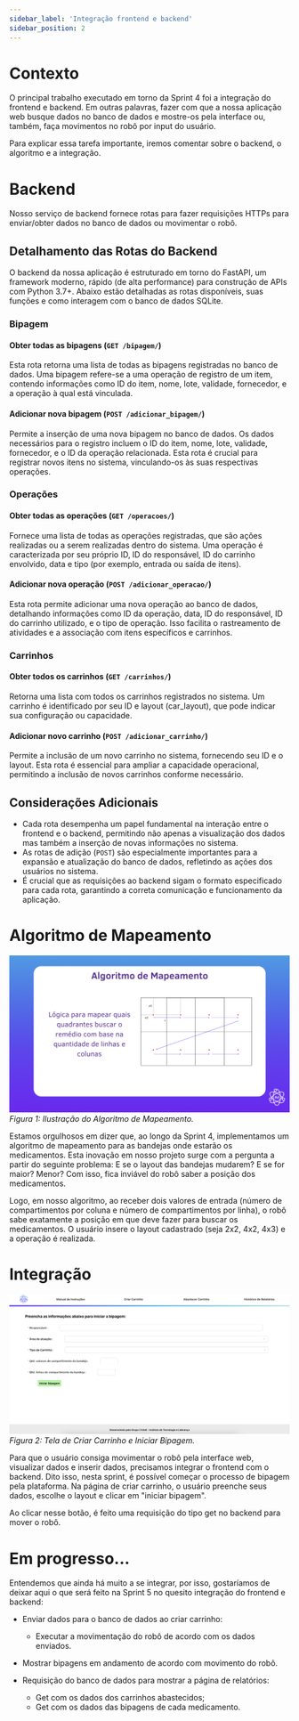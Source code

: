 ```yaml
---
sidebar_label: 'Integração frontend e backend'
sidebar_position: 2
---
```


# Contexto

O principal trabalho executado em torno da Sprint 4 foi a integração do frontend e backend. Em outras palavras, fazer com que a nossa aplicação web busque dados no banco de dados e mostre-os pela interface ou, também, faça movimentos no robô por input do usuário.

Para explicar essa tarefa importante, iremos comentar sobre o backend, o algoritmo e a integração.

# Backend

Nosso serviço de backend fornece rotas para fazer requisições HTTPs para enviar/obter dados no banco de dados ou movimentar o robô.

## Detalhamento das Rotas do Backend

O backend da nossa aplicação é estruturado em torno do FastAPI, um framework moderno, rápido (de alta performance) para construção de APIs com Python 3.7+. Abaixo estão detalhadas as rotas disponíveis, suas funções e como interagem com o banco de dados SQLite.

### Bipagem

#### Obter todas as bipagens (`GET /bipagem/`)

Esta rota retorna uma lista de todas as bipagens registradas no banco de dados. Uma bipagem refere-se a uma operação de registro de um item, contendo informações como ID do item, nome, lote, validade, fornecedor, e a operação à qual está vinculada.

#### Adicionar nova bipagem (`POST /adicionar_bipagem/`)

Permite a inserção de uma nova bipagem no banco de dados. Os dados necessários para o registro incluem o ID do item, nome, lote, validade, fornecedor, e o ID da operação relacionada. Esta rota é crucial para registrar novos itens no sistema, vinculando-os às suas respectivas operações.

### Operações

#### Obter todas as operações (`GET /operacoes/`)

Fornece uma lista de todas as operações registradas, que são ações realizadas ou a serem realizadas dentro do sistema. Uma operação é caracterizada por seu próprio ID, ID do responsável, ID do carrinho envolvido, data e tipo (por exemplo, entrada ou saída de itens).

#### Adicionar nova operação (`POST /adicionar_operacao/`)

Esta rota permite adicionar uma nova operação ao banco de dados, detalhando informações como ID da operação, data, ID do responsável, ID do carrinho utilizado, e o tipo de operação. Isso facilita o rastreamento de atividades e a associação com itens específicos e carrinhos.

### Carrinhos

#### Obter todos os carrinhos (`GET /carrinhos/`)

Retorna uma lista com todos os carrinhos registrados no sistema. Um carrinho é identificado por seu ID e layout (car_layout), que pode indicar sua configuração ou capacidade.

#### Adicionar novo carrinho (`POST /adicionar_carrinho/`)

Permite a inclusão de um novo carrinho no sistema, fornecendo seu ID e o layout. Esta rota é essencial para ampliar a capacidade operacional, permitindo a inclusão de novos carrinhos conforme necessário.

## Considerações Adicionais

- Cada rota desempenha um papel fundamental na interação entre o frontend e o backend, permitindo não apenas a visualização dos dados mas também a inserção de novas informações no sistema.
- As rotas de adição (`POST`) são especialmente importantes para a expansão e atualização do banco de dados, refletindo as ações dos usuários no sistema.
- É crucial que as requisições ao backend sigam o formato especificado para cada rota, garantindo a correta comunicação e funcionamento da aplicação.

# Algoritmo de Mapeamento

![Algoritmo de Mapeamento](../../static/img/algoritmo_mapeamento.png)
*Figura 1: Ilustração do Algoritmo de Mapeamento.*


Estamos orgulhosos em dizer que, ao longo da Sprint 4, implementamos um algoritmo de mapeamento para as bandejas onde estarão os medicamentos. Esta inovação em nosso projeto surge com a pergunta a partir do seguinte problema: E se o layout das bandejas mudarem? E se for maior? Menor? Com isso, fica inviável do robô saber a posição dos medicamentos. 

Logo, em nosso algoritmo, ao receber dois valores de entrada (número de compartimentos por coluna e número de compartimentos por linha), o robô sabe exatamente a posição em que deve fazer para buscar os medicamentos. O usuário insere o layout cadastrado (seja 2x2, 4x2, 4x3) e a operação é realizada. 

# Integração

![Tela de Criar Carrinho e Iniciar Bipagem](../../static/img/tela_iniciar_bipagem.png)
*Figura 2: Tela de Criar Carrinho e Iniciar Bipagem.*

Para que o usuário consiga movimentar o robô pela interface web, visualizar dados e inserir dados, precisamos integrar o frontend com o backend. Dito isso, nesta sprint, é possível começar o processo de bipagem pela plataforma. Na página de criar carrinho, o usuário preenche seus dados, escolhe o layout e clicar em "iniciar bipagem". 

Ao clicar nesse botão, é feito uma requisição do tipo get no backend para mover o robô. 

# Em progresso...

Entendemos que ainda há muito a se integrar, por isso, gostaríamos de deixar aqui o que será feito na Sprint 5 no quesito integração do frontend e backend:

* Enviar dados para o banco de dados ao criar carrinho:
    * Executar a movimentação do robô de acordo com os dados enviados.

* Mostrar bipagens em andamento de acordo com movimento do robô. 

* Requisição do banco de dados para mostrar a página de relatórios:
    * Get com os dados dos carrinhos abastecidos;
    * Get com os dados das bipagens de cada medicamento.
